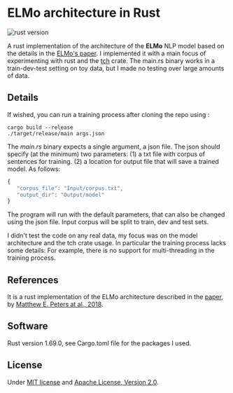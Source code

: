 # ELMo architecture in Rust

![rust version](https://img.shields.io/badge/rust-1.69.0-blue)

A rust implementation of the architecture of the **ELMo** NLP model based on the details in the [ELMo's paper](https://arxiv.org/pdf/1802.05365.pdf). I implemented it with a main focus of experimenting with rust and the [tch](https://crates.io/crates/tch) crate. The main.rs binary works in a train-dev-test setting on toy data, but I made no testing over large amounts of data.

 ## Details
If wished, you can run a training process after cloning the repo using :
 ```
 cargo build --release
./target/release/main args.json
 ```
 The *main.rs* binary expects a single argument, a json file. The json should specify (at the minimum) two parameters: (1) a txt file with corpus of sentences for training. (2) a location for output file that will save a trained model. As follows:
 ```javascript
 {
    "corpus_file": "Input/corpus.txt",
    "output_dir": "Output/model"
 }
 ```
The program will run with the default parameters, that can also be changed using the json file. Input corpus will be split to train, dev and test sets.

I didn't test the code on any real data, my focus was on the model architecture and the tch crate usage. In particular the training process
lacks some details: For example, there is no support for multi-threading in the training process.


## References
It is a rust implementation of the ELMo architecture described in the [paper](https://aclanthology.org/N18-1202/), by <ins>Matthew E. Peters at al., 2018</ins>.


## Software
Rust version 1.69.0, see Cargo.toml file for the packages I used.


## License
Under [MIT license](https://github.com/Sabn0/ELMo-Rs/blob/main/LICENSE-MIT) and [Apache License, Version 2.0](https://github.com/Sabn0/ELMo-Rs/blob/main/LICENSE-APACHE).
